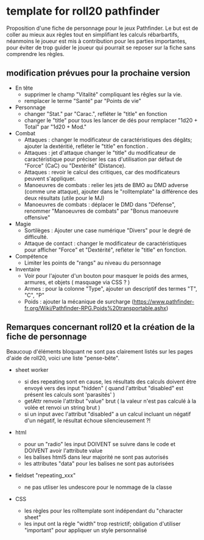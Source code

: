 # template for roll20 pathfinder
Proposition d'une fiche de personnage pour le jeux Pathfinder.
Le but est de coller au mieux aux règles tout en simplifiant les calculs rébarbartifs, néanmoins le joueur est mis à contribution pour les parties importantes, pour éviter de trop guider le joueur qui pourrait se reposer sur la fiche sans comprendre les règles.

## modification prévues pour la prochaine version
- En tête
    - supprimer le champ "Vitalité" compliquant les rêgles sur la vie.
    - remplacer le terme "Santé" par "Points de vie"
- Personnage
    - changer "Stat." par "Carac.", refléter le "title" en fonction
    - changer le "title" pour tous les lancer de dés pour remplacer "1d20 + Total" par "1d20 + Mod."
- Combat
    - Attaques : changer le modificateur de caractéristiques des dégâts; ajouter la dextéritié, refléter le "title" en fonction .
    - Attaques : jet d'attaque changer le "title" du modificateur de caractéristique pour préciser les cas d'utilisation par défaut de "Force" (CaC) ou "Dextérité" (Distance).
    - Attaques : revoir le calcul des critiques, car des modificateurs peuvent s'appliquer.
    - Manoeuvres de combats : relier les jets de BMO au DMD adverse (comme une attaque), ajouter dans le "rolltemplate" la différence des deux résultats (utile pour le MJ)
    - Manoeuvres de combats : déplacer le DMD dans "Défense", renommer "Manoeuvres de combats" par "Bonus manoeuvre offensive"
- Magie
    - Sortilèges : Ajouter une case numérique "Divers" pour le degré de difficulté.
    - Attaque de contact : changer le modificateur de caractéristiques pour afficher "Force" et "Dextérité", refléter le "title" en fonction.
- Compétence
    - Limiter les points de "rangs" au niveau du personnage
- Inventaire
    - Voir pour l'ajouter d'un bouton pour masquer le poids des armes, armures, et objets ( masquage via CSS ? )
    - Armes : pour la colonne "Type", ajouter un descriptif des termes "T", "C", "P"
    - Poids : ajouter la mécanique de surcharge (https://www.pathfinder-fr.org/Wiki/Pathfinder-RPG.Poids%20transportable.ashx)
    
## Remarques concernant roll20 et la création de la fiche de personnage
Beaucoup d'éléments bloquant ne sont pas clairement listés sur les pages d'aide de roll20, voici une liste "pense-bête".

- sheet worker
    - si des repeating sont en cause, les résultats des calculs doivent être envoyé vers des input "hidden"
      ( quand l'attribut "disabled" est présent les calculs sont 'parasités' )
    - getAttr renvoie l'attribut "value" brut
      ( la valeur n'est pas calculé à la volée et renvoi un string brut )
    - si un input avec l'attribut "disabled" a un calcul incluant un négatif d'un négatif, le résultat échoue silencieusement ?!
    
- html
    - pour un "radio" les input DOIVENT se suivre dans le code et DOIVENT avoir l'attribute value
    - les balises html5 dans leur majorité ne sont pas autorisés
    - les attributes "data" pour les balises ne sont pas autorisées

- fieldset "repeating_xxx"
    - ne pas utliser les undescore pour le nommage de la classe

- CSS
    - les règles pour les rolltemplate sont indépendant du "character sheet"
    - les input ont la règle "width" trop restrictif; obligation d'utiliser "important" pour appliquer un style personnalisé
